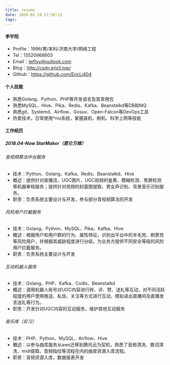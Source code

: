 ```yaml
---
title: resume
date: 2020-02-19 17:58:23
tags:
---
```

#### 李宇阳
- Profile：1996/男/本科/济南大学/网络工程
- Tel：13520966603
- Email：leiflyy@outlook.com
- Blog：http://csdn.ericli.top/
- Github：https://github.com/EricLi404

#### 个人技能
- 熟悉Golang、Python、PHP等开发语言及其常用包
- 熟悉MySQL、Hive、Pika、Redis、Kafka、Beanstalkd等DB和MQ
- 熟悉git、Systemd、Airflow、Gosuv、Open-Falcon等DevOps工具
- 热爱技术，日常使用*nix系统，掌握装机、刷机、科学上网等技能


#### 工作经历

##### 2018.04-Now  StarMaker（昆仑万维）  


###### 音视频算法中台服务
- 技术：Python、Golang、Kafka、Redis、Beanstalkd、Hive
- 概述：提供针对直播流、UGC图片、UGC视频的鉴黄、模糊检测、黑屏检测等机器审核服务；提供针对视频的封面图提取、男女声识别、背景音乐识别服务。
- 职责：负责系统主要设计与开发，参与部分音视频算法的开发

###### 风险用户拦截服务
- 技术：Golang、Python、MySQL、Pika、Kafka、Hive
- 概述：根据用户和用户群的行为、属性特征，识别出平台中的羊毛党、刷票党等风险用户，并根据其威胁程度进行分级，为业务方提供不同安全等级的风险用户拦截服务。
- 职责：负责系统主要设计与开发

###### 互动机器人服务
- 技术：Golang、PHP、Kafka、Codis、Beanstalkd
- 概述：调用机器人账号对UGC内容进行转、评、赞、送礼等互动，对不同活跃程度的用户使用推送、私信、关注等方式进行互动，模拟进出直播间及直播发言送礼等行为。
- 职责：开发针对UGC内容的互动服务，维护其他互动服务

###### 音乐库（实习）
- 技术：PHP、Python、MySQL、Airflow、Hive
- 概述：以参与曲库服务从aws迁移到腾讯云为契机，熟悉了音频清洗、歌词清洗、midi提取、音频指纹等流程在内的曲库资源入库流程。
- 职责：音频资源入库，数据报表开发